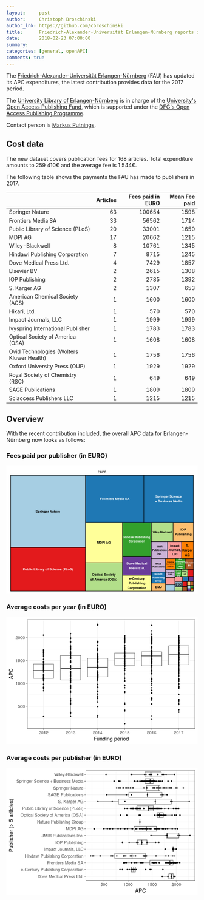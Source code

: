 ```yaml
---
layout:     post
author:     Christoph Broschinski
author_lnk: https://github.com/cbroschinski
title:      Friedrich-Alexander-Universität Erlangen-Nürnberg reports its 2017 APC expenditures
date:       2018-02-23 07:00:00
summary:    
categories: [general, openAPC]
comments: true
---
```





The [Friedrich-Alexander-Universität Erlangen-Nürnberg](https://www.fau.de/) (FAU) has updated its APC expenditures, the latest contribution provides data for the 2017 period.

The [University Library of Erlangen-Nürnberg](http://www.ub.fau.de/index-en.shtml) is in charge of the [University's Open Access Publishing Fund](https://ub.fau.de/en/writing-publishing/open-access/funding-requirements/), which is supported under the [DFG's Open Access Publishing Programme](http://www.dfg.de/en/research_funding/programmes/infrastructure/lis/funding_opportunities/open_access/).

Contact person is [Markus Putnings](mailto:markus.putnings@fau.de).

## Cost data



The new dataset covers publication fees for 168 articles. Total expenditure amounts to 259 410€ and the average fee is 1 544€.

The following table shows the payments the FAU has made to publishers in 2017.


|                                          | Articles| Fees paid in EURO| Mean Fee paid|
|:-----------------------------------------|--------:|-----------------:|-------------:|
|Springer Nature                           |       63|            100654|          1598|
|Frontiers Media SA                        |       33|             56562|          1714|
|Public Library of Science (PLoS)          |       20|             33001|          1650|
|MDPI AG                                   |       17|             20662|          1215|
|Wiley-Blackwell                           |        8|             10761|          1345|
|Hindawi Publishing Corporation            |        7|              8715|          1245|
|Dove Medical Press Ltd.                   |        4|              7429|          1857|
|Elsevier BV                               |        2|              2615|          1308|
|IOP Publishing                            |        2|              2785|          1392|
|S. Karger AG                              |        2|              1307|           653|
|American Chemical Society (ACS)           |        1|              1600|          1600|
|Hikari, Ltd.                              |        1|               570|           570|
|Impact Journals, LLC                      |        1|              1999|          1999|
|Ivyspring International Publisher         |        1|              1783|          1783|
|Optical Society of America (OSA)          |        1|              1608|          1608|
|Ovid Technologies (Wolters Kluwer Health) |        1|              1756|          1756|
|Oxford University Press (OUP)             |        1|              1929|          1929|
|Royal Society of Chemistry (RSC)          |        1|               649|           649|
|SAGE Publications                         |        1|              1809|          1809|
|Sciaccess Publishers LLC                  |        1|              1215|          1215|

## Overview

With the recent contribution included, the overall APC data for Erlangen-Nürnberg now looks as follows:

### Fees paid per publisher (in EURO)

![plot of chunk tree_fau_2018_02_22_full](/figure/tree_fau_2018_02_22_full-1.png)

###  Average costs per year (in EURO)

![plot of chunk box_fau_2018_02_22_year_full](/figure/box_fau_2018_02_22_year_full-1.png)

###  Average costs per publisher (in EURO)

![plot of chunk box_fau_2018_02_22_publisher_full](/figure/box_fau_2018_02_22_publisher_full-1.png)
